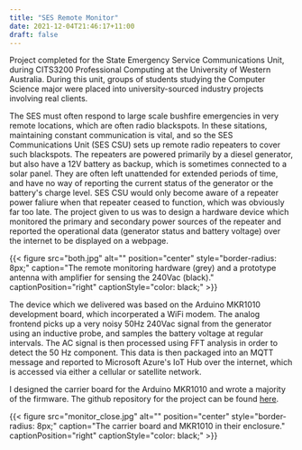 ```yaml
---
title: "SES Remote Monitor"
date: 2021-12-04T21:46:17+11:00
draft: false
---
```


Project completed for the State Emergency Service Communications Unit, during CITS3200 Professional Computing at the University of Western Australia. During this unit, groups of students studying the Computer Science major were placed into university-sourced industry projects involving real clients.

The SES must often respond to large scale bushfire emergencies in very remote locations, which are often radio blackspots. In these sitations, maintaining constant communication is vital, and so the SES Communications Unit (SES CSU) sets up remote radio repeaters to cover such blackspots. The repeaters are powered primarily by a diesel generator, but also have a 12V battery as backup, which is sometimes connected to a solar panel. They are often left unattended for extended periods of time, and have no way of reporting the current status of the generator or the battery's charge level. SES CSU would only become aware of a repeater power faliure when that repeater ceased to function, which was obviously far too late. The project given to us was to design a hardware device which monitored the primary and secondary power sources of the repeater and reported the operational data (generator status and battery voltage) over the internet to be displayed on a webpage.

{{< figure src="both.jpg" alt="" position="center" style="border-radius: 8px;" caption="The remote monitoring hardware (grey) and a prototype antenna with amplifier for sensing the 240Vac (black)." captionPosition="right" captionStyle="color: black;" >}}

<!--The project was multifaceted in the sense that not only was there a need to design the actual embedded system, but the logistics of getting the data to the webpage had to be thought out, and the webpage itself needed to be built and hosted somewhere that presented a good cost-to-benefit ratio for the client. Not to mention the need to create extensive documentation, progress reports, and technical documents.-->

The device which we delivered was based on the Arduino MKR1010 development board, which incorperated a WiFi modem. The analog frontend picks up a very noisy 50Hz 240Vac signal from the generator using an inductive probe, and samples the battery voltage at regular intervals. The AC signal is then processed using FFT analysis in order to detect the 50 Hz component. This data is then packaged into an MQTT message and reported to Microsoft Azure's IoT Hub over the internet, which is accessed via either a cellular or satellite network.

I designed the carrier board for the Arduino MKR1010 and wrote a majority of the firmware. The github repository for the project can be found [here](https://github.com/erik6K/remote-monitor).

{{< figure src="monitor_close.jpg" alt="" position="center" style="border-radius: 8px;" caption="The carrier board and MKR1010 in their enclosure." captionPosition="right" captionStyle="color: black;" >}}